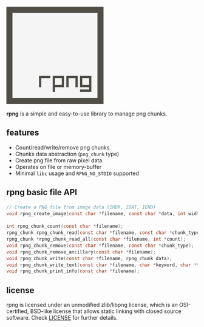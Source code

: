 ![](logo/rpng_256x256.png)

**rpng** is a simple and easy-to-use library to manage png chunks.

## features

 - Count/read/write/remove png chunks
 - Chunks data abstraction (`png_chunk` type)
 - Create png file from raw pixel data
 - Operates on file or memory-buffer
 - Minimal `libc` usage and `RPNG_NO_STDIO` supported
 
## rpng basic file API
```c
// Create a PNG file from image data (IHDR, IDAT, IEND)
void rpng_create_image(const char *filename, const char *data, int width, int height, int color_channels, int bit_depth);

int rpng_chunk_count(const char *filename);                                  // Count the chunks in a PNG image
rpng_chunk rpng_chunk_read(const char *filename, const char *chunk_type);    // Read one chunk type
rpng_chunk *rpng_chunk_read_all(const char *filename, int *count);           // Read all chunks
void rpng_chunk_remove(const char *filename, const char *chunk_type);        // Remove one chunk type
void rpng_chunk_remove_ancillary(const char *filename);                      // Remove all chunks except: IHDR-PLTE-IDAT-IEND
void rpng_chunk_write(const char *filename, rpng_chunk data);                // Write one new chunk after IHDR (any kind)
void rpng_chunk_write_text(const char *filename, char *keyword, char *text); // Write tEXt chunk
void rpng_chunk_print_info(const char *filename);                            // Output info about the chunks
```

## license

rpng is licensed under an unmodified zlib/libpng license, which is an OSI-certified, BSD-like license that allows static linking with closed source software. Check [LICENSE](LICENSE) for further details.

